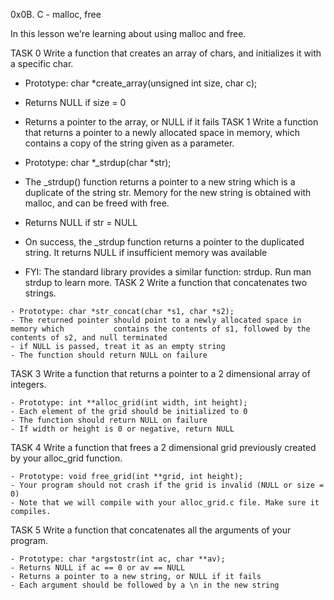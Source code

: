 0x0B. C - malloc, free

In this lesson we're learning about using malloc and free.

TASK 0 Write a function that creates an array of chars, and initializes it with a specific char.

   * Prototype: char *create_array(unsigned int size, char c);
   * Returns NULL if size = 0
   * Returns a pointer to the array, or NULL if it fails
TASK 1 Write a function that returns a pointer to a newly allocated space in memory, which contains a copy of the string given as a parameter.

   * Prototype: char *_strdup(char *str);
   * The _strdup() function returns a pointer to a new string which is a duplicate of      the string str. Memory for the new string is obtained with malloc, and can be          freed with free.
   * Returns NULL if str = NULL
   * On success, the _strdup function returns a pointer to the duplicated string. It        returns NULL if insufficient memory was available
   * FYI: The standard library provides a similar function: strdup. Run man strdup to      learn more.
TASK 2 Write a function that concatenates two strings.

    - Prototype: char *str_concat(char *s1, char *s2);
    - The returned pointer should point to a newly allocated space in memory which           contains the contents of s1, followed by the contents of s2, and null terminated
    - if NULL is passed, treat it as an empty string
    - The function should return NULL on failure
TASK 3 Write a function that returns a pointer to a 2 dimensional array of integers.

    - Prototype: int **alloc_grid(int width, int height);
    - Each element of the grid should be initialized to 0
    - The function should return NULL on failure
    - If width or height is 0 or negative, return NULL
TASK 4 Write a function that frees a 2 dimensional grid previously created by your alloc_grid function.

    - Prototype: void free_grid(int **grid, int height);
    - Your program should not crash if the grid is invalid (NULL or size = 0)
    - Note that we will compile with your alloc_grid.c file. Make sure it compiles.
TASK 5 Write a function that concatenates all the arguments of your program.

    - Prototype: char *argstostr(int ac, char **av);
    - Returns NULL if ac == 0 or av == NULL
    - Returns a pointer to a new string, or NULL if it fails
    - Each argument should be followed by a \n in the new string
